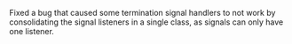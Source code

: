 Fixed a bug that caused some termination signal handlers to not work by consolidating the signal listeners in a single class, as signals can only have one listener.